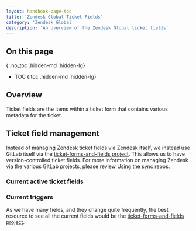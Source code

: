 ```yaml
---
layout: handbook-page-toc
title: 'Zendesk Global Ticket Fields'
category: 'Zendesk Global'
description: 'An overview of the Zendesk Global ticket fields'
---
```


## On this page
{:.no_toc .hidden-md .hidden-lg}

- TOC
{:toc .hidden-md .hidden-lg}

## Overview

Ticket fields are the items within a ticket form that contains various metadata for the ticket.

## Ticket field management

Instead of managing Zendesk ticket fields via Zendesk itself, we instead use GitLab
itself via the
[ticket-forms-and-fields project](https://gitlab.com/gitlab-com/support/support-ops/zendesk-global/ticket-forms-and-fields).
This allows us to have version-controlled ticket fields. For more information on
managing Zendesk via the various GitLab projects, please review
[Using the sync repos](sync_repos.html).

### Current active ticket fields

### Current triggers

As we have many fields, and they change quite frequently, the best resource to
see all the current fields would be the
[ticket-forms-and-fields project](https://gitlab.com/gitlab-com/support/support-ops/zendesk-global/ticket-forms-and-fields).

